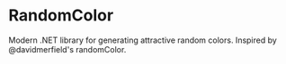 # RandomColor
Modern .NET library for generating attractive random colors. Inspired by @davidmerfield's randomColor.
